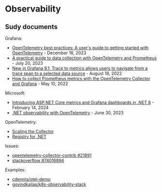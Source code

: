 # Observability

## Sudy documents

Grafana:

- [OpenTelemetry best practices: A user's guide to getting started with OpenTelemetry](https://grafana.com/blog/2023/12/18/opentelemetry-best-practices-a-users-guide-to-getting-started-with-opentelemetry/) - December 18, 2023
- [A practical guide to data collection with OpenTelemetry and Prometheus](https://grafana.com/blog/2023/07/20/a-practical-guide-to-data-collection-with-opentelemetry-and-prometheus/) - July 20, 2023
- [New in Grafana 9.1: Trace to metrics allows users to navigate from a trace span to a selected data source](https://grafana.com/blog/2022/08/18/new-in-grafana-9.1-trace-to-metrics-allows-users-to-navigate-from-a-trace-span-to-a-selected-data-source/) - August 18, 2022
- [How to collect Prometheus metrics with the OpenTelemetry Collector and Grafana](https://grafana.com/blog/2022/05/10/how-to-collect-prometheus-metrics-with-the-opentelemetry-collector-and-grafana/) - May 10, 2022

Microsoft:

- [Introducing ASP.NET Core metrics and Grafana dashboards in .NET 8](https://devblogs.microsoft.com/dotnet/introducing-aspnetcore-metrics-and-grafana-dashboards-in-dotnet-8/) - February 14, 2024
- [.NET observability with OpenTelemetry](https://learn.microsoft.com/en-us/dotnet/core/diagnostics/observability-with-otel) - June 30, 2023

OpenTelemetry:

- [Scaling the Collector](https://opentelemetry.io/docs/collector/scaling/)
- [Registry for .NET](https://opentelemetry.io/ecosystem/registry/?s=&component=&language=dotnet)

Issues:

- [opentelemetry-collector-contrib #21891](https://github.com/open-telemetry/opentelemetry-collector-contrib/issues/21891)
- [stackoverflow #74016894](https://stackoverflow.com/questions/74016894/posting-metrics-to-prometheus)

Examples:

- [cdennig/otel-demo](https://github.com/cdennig/otel-demo)
- [govindkailas/k8s-observability-stack](https://github.com/govindkailas/k8s-observability-stack)
